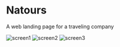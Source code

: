 # Natours

A web landing page for a traveling company

![screen1](https://github.com/jchernandez87/natours/assets/44485810/5f54de29-d520-4a04-8256-2ef7cfc4b2ca)
![screen2](https://github.com/jchernandez87/natours/assets/44485810/26f8c60e-4e81-451e-b52b-f65d196129e3)
![screen3](https://github.com/jchernandez87/natours/assets/44485810/8c4dddc4-99c5-44b9-a6d1-922d76e1528e)
